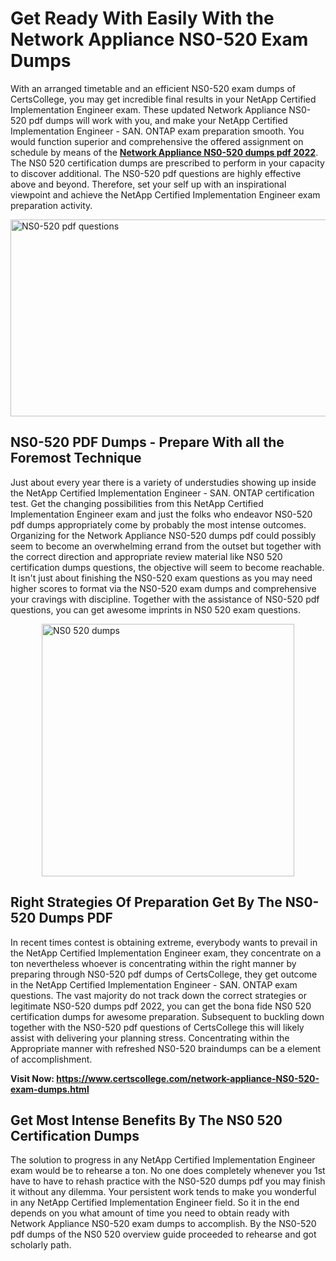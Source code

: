<h1><strong>Get Ready With Easily With the Network Appliance NS0-520 Exam Dumps&nbsp;</strong></h1>
<p><span style="font-weight: 400;">With an arranged timetable and an efficient  NS0-520 exam dumps of CertsCollege, you may get incredible final results in your NetApp Certified Implementation Engineer exam. These updated Network Appliance NS0-520 pdf dumps will work with you, and make your NetApp Certified Implementation Engineer - SAN. ONTAP exam preparation smooth. You would function superior and comprehensive the offered assignment on schedule by means of the <strong><a href="https://www.certscollege.com/network-appliance-NS0-520-exam-dumps.html">Network Appliance NS0-520 dumps pdf 2022</a></strong>. The NS0 520 certification dumps are prescribed to perform in your capacity to discover additional. The  NS0-520 pdf questions are highly effective above and beyond. Therefore, set your self up with an inspirational viewpoint and achieve the NetApp Certified Implementation Engineer exam preparation activity.&nbsp;</span></p>
<p><span style="font-weight: 400;"><img style="display: block; margin-left: auto; margin-right: auto;" src="https://i.ibb.co/CPDK3ps/Yellow-and-Blue-Initiative-Blog-Banner.png" alt="NS0-520 pdf questions" width="559" height="315" /></span></p>
<h2><strong>NS0-520 PDF Dumps - Prepare With all the Foremost Technique</strong></h2>
<p><span style="font-weight: 400;">Just about every year there is a variety of understudies showing up inside the NetApp Certified Implementation Engineer - SAN. ONTAP certification test. Get the changing possibilities from this NetApp Certified Implementation Engineer exam and just the folks who endeavor NS0-520 pdf dumps appropriately come by probably the most intense outcomes. Organizing for the Network Appliance NS0-520 dumps pdf could possibly seem to become an overwhelming errand from the outset but together with the correct direction and appropriate review material like NS0 520 certification dumps questions, the objective will seem to become reachable. It isn't just about finishing the NS0-520 exam questions as you may need higher scores to format via the NS0-520 exam dumps and comprehensive your cravings with discipline. Together with the assistance of NS0-520 pdf questions, you can get awesome imprints in NS0 520 exam questions.</span></p>
<p><span style="font-weight: 400;"><a href="https://tinyurl.com/yca3r2hj"><img style="display: block; margin-left: auto; margin-right: auto;" src="https://i.ibb.co/9tMrhdY/Teacher-Appreciation-Invitation.png" alt="NS0 520 dumps " width="404" height="404" /></a></span></p>
<h2><strong>Right Strategies Of Preparation Get By The NS0-520 Dumps PDF</strong></h2>
<p><span style="font-weight: 400;">In recent times contest is obtaining extreme, everybody wants to prevail in the NetApp Certified Implementation Engineer exam, they concentrate on a ton nevertheless whoever is concentrating within the right manner by preparing through NS0-520 pdf dumps of CertsCollege, they get outcome in the NetApp Certified Implementation Engineer - SAN. ONTAP exam questions. The vast majority do not track down the correct strategies or legitimate NS0-520 dumps pdf 2022, you can get the bona fide NS0 520 certification dumps for awesome preparation. Subsequent to buckling down together with the  NS0-520 pdf questions of CertsCollege this will likely assist with delivering your planning stress. Concentrating within the Appropriate manner with refreshed NS0-520 braindumps can be a element of accomplishment.</span></p>
<p><span style="font-weight: 400;"><strong>Visit Now: <a href="https://www.certscollege.com/network-appliance-NS0-520-exam-dumps.html">https://www.certscollege.com/network-appliance-NS0-520-exam-dumps.html</a></strong></span></p>
<h2><strong>Get Most Intense Benefits By The NS0 520 Certification Dumps</strong></h2>
<p><span style="font-weight: 400;">The solution to progress in any NetApp Certified Implementation Engineer exam would be to rehearse a ton. No one does completely whenever you 1st have to have to rehash practice with the NS0-520 dumps pdf you may finish it without any dilemma. Your persistent work tends to make you wonderful in any NetApp Certified Implementation Engineer field. So it in the end depends on you what amount of time you need to obtain ready with Network Appliance NS0-520 exam dumps to accomplish. By the NS0-520 pdf dumps of the NS0 520 overview guide proceeded to rehearse and got scholarly path.</span></p>
